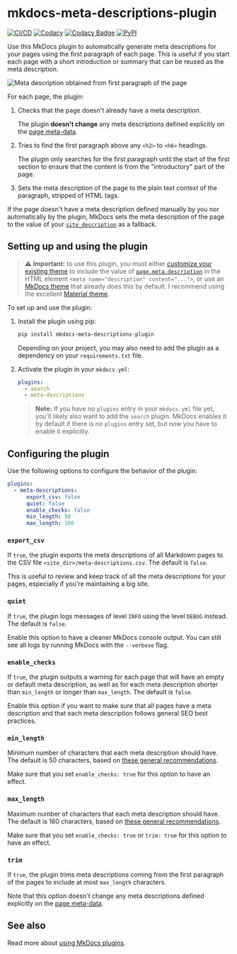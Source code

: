 # mkdocs-meta-descriptions-plugin

[![CI/CD](https://github.com/prcr/mkdocs-meta-descriptions-plugin/actions/workflows/test-build-deploy.yml/badge.svg)](https://github.com/prcr/mkdocs-meta-descriptions-plugin/actions/workflows/test-build-deploy.yml)
[![Codacy](https://app.codacy.com/project/badge/Grade/08bc759a053f475091318f53ea67bd05)](https://www.codacy.com/gh/prcr/mkdocs-meta-descriptions-plugin/dashboard?utm_source=github.com&amp;utm_medium=referral&amp;utm_content=prcr/mkdocs-meta-descriptions-plugin&amp;utm_campaign=Badge_Grade)
[![Codacy Badge](https://app.codacy.com/project/badge/Coverage/08bc759a053f475091318f53ea67bd05)](https://www.codacy.com/gh/prcr/mkdocs-meta-descriptions-plugin/dashboard?utm_source=github.com&utm_medium=referral&utm_content=prcr/mkdocs-meta-descriptions-plugin&utm_campaign=Badge_Coverage)
[![PyPI](https://img.shields.io/pypi/dm/mkdocs-meta-descriptions-plugin?label=PyPI)](https://pypi.org/project/mkdocs-meta-descriptions-plugin/)

Use this MkDocs plugin to automatically generate meta descriptions for your pages using the first paragraph of each page. This is useful if you start each page with a short introduction or summary that can be reused as the meta description.

![Meta description obtained from first paragraph of the page](https://raw.githubusercontent.com/prcr/mkdocs-meta-descriptions-plugin/main/images/readme-example.png)

For each page, the plugin:

1.  Checks that the page doesn't already have a meta description.

    The plugin **doesn't change** any meta descriptions defined explicitly on the [page meta-data](https://www.mkdocs.org/user-guide/writing-your-docs/#meta-data).

2.  Tries to find the first paragraph above any `<h2>` to `<h6>` headings.

    The plugin only searches for the first paragraph until the start of the first section to ensure that the content is from the "introductory" part of the page.

3.  Sets the meta description of the page to the plain text context of the paragraph, stripped of HTML tags.

If the page doesn't have a meta description defined manually by you nor automatically by the plugin, MkDocs sets the meta description of the page to the value of your [`site_description`](https://www.mkdocs.org/user-guide/configuration/#site_description) as a fallback.

## Setting up and using the plugin

> ⚠️ **Important:** to use this plugin, you must either [customize your existing theme](https://www.mkdocs.org/user-guide/styling-your-docs/#overriding-template-blocks) to include the value of [`page.meta.description`](https://www.mkdocs.org/user-guide/custom-themes/#pagemeta) in the HTML element `<meta name="description" content="...">`, or use an [MkDocs theme](https://github.com/mkdocs/mkdocs/wiki/MkDocs-Themes) that already does this by default. I recommend using the excellent [Material theme](https://github.com/squidfunk/mkdocs-material).

To set up and use the plugin:

1.  Install the plugin using pip:

    ```bash
    pip install mkdocs-meta-descriptions-plugin
    ```

    Depending on your project, you may also need to add the plugin as a dependency on your `requirements.txt` file.

2.  Activate the plugin in your `mkdocs.yml`:

    ```yaml
    plugins:
      - search
      - meta-descriptions
    ```

    > **Note:** If you have no `plugins` entry in your `mkdocs.yml` file yet, you'll likely also want to add the `search` plugin. MkDocs enables it by default if there is no `plugins` entry set, but now you have to enable it explicitly.

## Configuring the plugin

Use the following options to configure the behavior of the plugin:

```yaml
plugins:
  - meta-descriptions:
      export_csv: false
      quiet: false
      enable_checks: false
      min_length: 50
      max_length: 160
```

### `export_csv`

If `true`, the plugin exports the meta descriptions of all Markdown pages to the CSV file `<site_dir>/meta-descriptions.csv`. The default is `false`.

This is useful to review and keep track of all the meta descriptions for your pages, especially if you're maintaining a big site.

### `quiet`

If `true`, the plugin logs messages of level `INFO` using the level `DEBUG` instead. The default is `false`.

Enable this option to have a cleaner MkDocs console output. You can still see all logs by running MkDocs with the `--verbose` flag.

### `enable_checks`

If `true`, the plugin outputs a warning for each page that will have an empty or default meta description, as well as for each meta description shorter than `min_length` or longer than `max_length`. The default is `false`.

Enable this option if you want to make sure that all pages have a meta description and that each meta description follows general SEO best practices.

### `min_length`

Minimum number of characters that each meta description should have. The default is 50 characters, based on [these general recommendations](https://moz.com/learn/seo/meta-description).

Make sure that you set `enable_checks: true` for this option to have an effect.

### `max_length`

Maximum number of characters that each meta description should have. The default is 160 characters, based on [these general recommendations](https://moz.com/learn/seo/meta-description).

Make sure that you set `enable_checks: true` or `trim: true` for this option to have an effect.

### `trim`

If `true`, the plugin trims meta descriptions coming from the first paragraph of the pages to include at most `max_length` characters.

Note that this option doesn't change any meta descriptions defined explicitly on the [page meta-data](https://www.mkdocs.org/user-guide/writing-your-docs/#meta-data).

## See also

Read more about [using MkDocs plugins](http://www.mkdocs.org/user-guide/plugins/).
